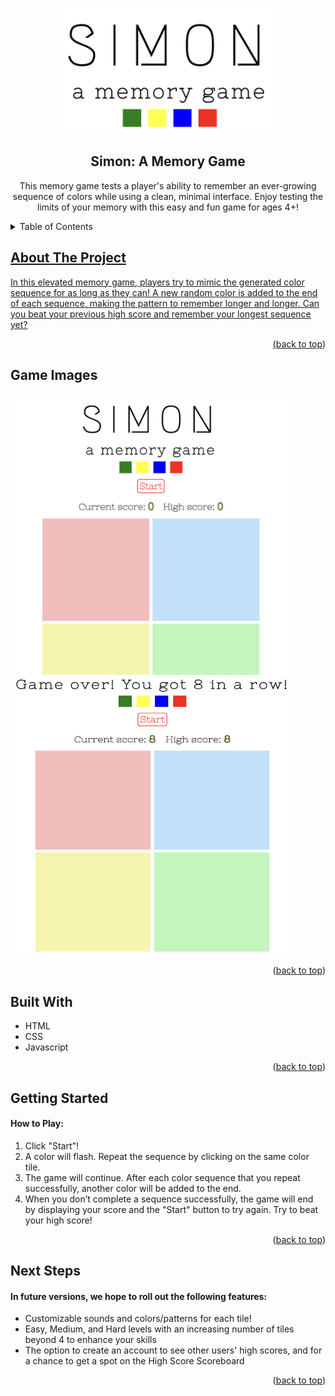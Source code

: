 <a name="readme-top"></a>

<!-- PROJECT LOGO -->
<br />
<div align="center">

<img src="./screenshots/Simon_Header.png" alt="Simon Game Logo" height="200" width="350"/>

<h2 align="center">Simon: A Memory Game
    <a href="https://github.com/caseystell/project-1-simon-game"></a>
</h2>

  <p align="center">
    This memory game tests a player's ability to remember an ever-growing sequence of colors while using a clean, minimal interface. Enjoy testing the limits of your memory with this easy and fun game for ages 4+!
  </p>
</div>

<!-- TABLE OF CONTENTS -->
<details>
  <summary>Table of Contents</summary>
  <ol>
    <li>
      <a href="#about-the-project">About The Project</a>
      <ul>
        <li><a href="#game-images">Game Images</a></li>
        <li><a href="#built-with">Built With</a></li>
      </ul>
    </li>
    <li><a href="#getting-started">Getting Started</a></li>
    <li><a href="#next-steps">Next Steps</li>
  </ol>
</details>

## About The Project

<p>In this elevated memory game, players try to mimic the generated color sequence for as long as they can! A new random color is added to the end of each sequence, making the pattern to remember longer and longer. Can you beat your previous high score and remember your longest sequence yet?</p>

<p align="right">(<a href="#readme-top">back to top</a>)</p>

## Game Images

<img src="./screenshots/Simon_Game_1.png" alt="Simon Game Start" height="450" width="450" display="inline-block" align="center"/>
<img src="./screenshots/Simon_Game_3.png" alt="Simon Game End" height="450" width="450" display="inline-block" align="center"/>

<p align="right">(<a href="#readme-top">back to top</a>)</p>

## Built With

* HTML
* CSS
* Javascript

<p align="right">(<a href="#readme-top">back to top</a>)</p>


## Getting Started

<a href="my completed github pages here" ></a>
<h4>How to Play:</h4>
<ol>
    <li>Click "Start"!</li>
    <li>A color will flash. Repeat the sequence by clicking on the same color tile.</li>
    <li>The game will continue. After each color sequence that you repeat successfully, another color will be added to the end.</li>
    <li>When you don’t complete a sequence successfully, the game will end by displaying your score and the "Start" button to try again. Try to beat your high score!</li>
</ol>

<p align="right">(<a href="#readme-top">back to top</a>)</p>

## Next Steps

<h4>In future versions, we hope to roll out the following features:</h4>
<ul>
    <li>Customizable sounds and colors/patterns for each tile!</li>
    <li>Easy, Medium, and Hard levels with an increasing number of tiles beyond 4 to enhance your skills</li>
    <li>The option to create an account to see other users' high scores, and for a chance to get a spot on the High Score Scoreboard</li>
</ul>

<p align="right">(<a href="#readme-top">back to top</a>)</p>

